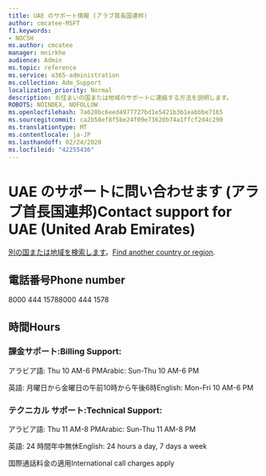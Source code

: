 ```yaml
---
title: UAE のサポート情報 (アラブ首長国連邦)
author: cmcatee-MSFT
f1.keywords:
- NOCSH
ms.author: cmcatee
manager: mnirkhe
audience: Admin
ms.topic: reference
ms.service: o365-administration
ms.collection: Adm_Support
localization_priority: Normal
description: お住まいの国または地域のサポートに連絡する方法を説明します。
ROBOTS: NOINDEX, NOFOLLOW
ms.openlocfilehash: 7a628bc6eed4977727bd1e5421b3b1eabbbe7165
ms.sourcegitcommit: ca2b58ef8f5be24f09e73620b74a1ffcf2d4c290
ms.translationtype: MT
ms.contentlocale: ja-JP
ms.lasthandoff: 02/24/2020
ms.locfileid: "42255436"
---
```

# <a name="contact-support-for-uae-united-arab-emirates"></a><span data-ttu-id="7a017-103">UAE のサポートに問い合わせます (アラブ首長国連邦)</span><span class="sxs-lookup"><span data-stu-id="7a017-103">Contact support for UAE (United Arab Emirates)</span></span>

<span data-ttu-id="7a017-104">[別の国または地域を検索します](../contact-support-for-business-products.md)。</span><span class="sxs-lookup"><span data-stu-id="7a017-104">[Find another country or region](../contact-support-for-business-products.md).</span></span>

## <a name="phone-number"></a><span data-ttu-id="7a017-105">電話番号</span><span class="sxs-lookup"><span data-stu-id="7a017-105">Phone number</span></span>
<span data-ttu-id="7a017-106">8000 444 1578</span><span class="sxs-lookup"><span data-stu-id="7a017-106">8000 444 1578</span></span>

## <a name="hours"></a><span data-ttu-id="7a017-107">時間</span><span class="sxs-lookup"><span data-stu-id="7a017-107">Hours</span></span>
### <a name="billing-support"></a><span data-ttu-id="7a017-108">課金サポート:</span><span class="sxs-lookup"><span data-stu-id="7a017-108">Billing Support:</span></span>

<span data-ttu-id="7a017-109">アラビア語: Thu 10 AM-6 PM</span><span class="sxs-lookup"><span data-stu-id="7a017-109">Arabic: Sun-Thu 10 AM-6 PM</span></span>

<span data-ttu-id="7a017-110">英語: 月曜日から金曜日の午前10時から午後6時</span><span class="sxs-lookup"><span data-stu-id="7a017-110">English: Mon-Fri 10 AM-6 PM</span></span>

### <a name="technical-support"></a><span data-ttu-id="7a017-111">テクニカル サポート:</span><span class="sxs-lookup"><span data-stu-id="7a017-111">Technical Support:</span></span>

<span data-ttu-id="7a017-112">アラビア語: Thu 11 AM-8 PM</span><span class="sxs-lookup"><span data-stu-id="7a017-112">Arabic: Sun-Thu 11 AM-8 PM</span></span>

<span data-ttu-id="7a017-113">英語: 24 時間年中無休</span><span class="sxs-lookup"><span data-stu-id="7a017-113">English: 24 hours a day, 7 days a week</span></span>

<span data-ttu-id="7a017-114">国際通話料金の適用</span><span class="sxs-lookup"><span data-stu-id="7a017-114">International call charges apply</span></span>
